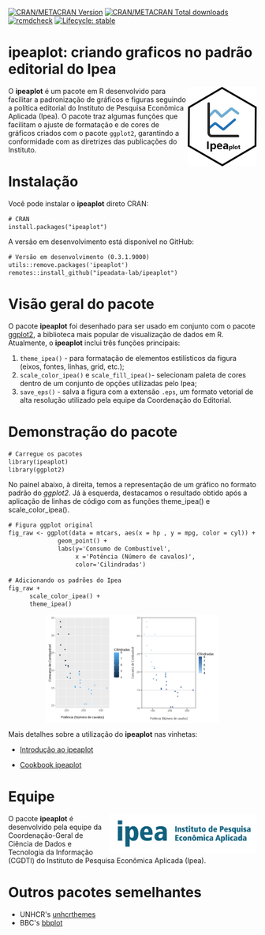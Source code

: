 [![CRAN/METACRAN Version](https://www.r-pkg.org/badges/version/ipeaplot)](https://CRAN.R-project.org/package=ipeaplot)
[![CRAN/METACRAN Total downloads](http://cranlogs.r-pkg.org/badges/grand-total/ipeaplot?color=yellow)](https://CRAN.R-project.org/package=ipeaplot)
[![rcmdcheck](https://github.com/ipeadata-lab/ipeaplot/workflows/R-CMD-check/badge.svg)](https://github.com/ipeadata-lab/ipeaplot/actions)
[![Lifecycle: stable](https://img.shields.io/badge/lifecycle-stable-brightgreen.svg)](https://www.tidyverse.org/lifecycle/#stable)

# ipeaplot: criando graficos no padrão editorial do Ipea 

<img align="right" src="man/figures/ipeaplot.png?raw=true" alt="logo" width="140"> 

O **ipeaplot** é um pacote em R desenvolvido para facilitar a padronização de gráficos e figuras seguindo a política editorial do Instituto de Pesquisa Econômica Aplicada (Ipea). O pacote traz algumas funções que facilitam o ajuste de formatação e de cores de gráficos criados com o pacote `ggplot2`, garantindo a conformidade com as diretrizes das publicações do Instituto.

# Instalação

Você pode instalar o **ipeaplot** direto CRAN:

```
# CRAN
install.packages("ipeaplot")
```

A versão em desenvolvimento está disponível no GitHub:

```
# Versão em desenvolvimento (0.3.1.9000)
utils::remove.packages('ipeaplot')
remotes::install_github("ipeadata-lab/ipeaplot")
```
# Visão geral do pacote

O pacote **ipeaplot** foi desenhado para ser usado em conjunto com o pacote [ggplot2](https://ggplot2.tidyverse.org/), a biblioteca mais popular de visualização de dados em R. Atualmente, o **ipeaplot** inclui três funções principais:

1. `theme_ipea()` - para formatação de elementos estilísticos da figura (eixos, fontes, linhas, grid, etc.);
2. `scale_color_ipea()` e `scale_fill_ipea()`- selecionam paleta de cores dentro de um conjunto de opções utilizadas pelo Ipea;
3. `save_eps()` - salva a figura com a extensão `.eps`, um formato vetorial de alta resolução utilizado pela equipe da Coordenação do Editorial.

# Demonstração do pacote

```
# Carregue os pacotes
library(ipeaplot)
library(ggplot2)
```
No painel abaixo, à direita, temos a representação de um gráfico no formato padrão do *ggplot2*. Já à esquerda, destacamos o resultado obtido após a aplicação de linhas de código com as funções theme_ipea() e scale_color_ipea().

```
# Figura ggplot original
fig_raw <- ggplot(data = mtcars, aes(x = hp , y = mpg, color = cyl)) +
              geom_point() +
              labs(y='Consumo de Combustível',
                   x ='Potência (Número de cavalos)',
                   color='Cilindradas')

# Adicionando os padrões do Ipea
fig_raw +
      scale_color_ipea() +
      theme_ipea()
```
<img src="man/figures/figura_read_me.png" width="70%" style="display: block; margin: auto;" />

Mais detalhes sobre a utilização do **ipeaplot** nas vinhetas:

- [Introdução ao ipeaplot](https://ipeadata-lab.github.io/ipeaplot/articles/intro_ipeaplot.html)
  
- [Cookbook ipeaplot](https://ipeadata-lab.github.io/ipeaplot/articles/cookbook.html)

# Equipe 

<img align="right" src="https://github.com/ipeadata-lab/ipeaplot/blob/master/man/figures/ipea.png?raw=true" alt="ipea" width="300">

O pacote **ipeaplot** é desenvolvido pela equipe da Coordenação-Geral de Ciência de Dados e Tecnologia da Informação (CGDTI) do Instituto de Pesquisa Econômica Aplicada (Ipea).

# Outros pacotes semelhantes
- UNHCR's [unhcrthemes](https://github.com/unhcr-dataviz/unhcrthemes)
- BBC's [bbplot](https://github.com/bbc/bbplot)
